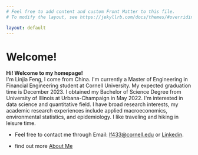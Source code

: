 ```yaml
---
# Feel free to add content and custom Front Matter to this file.
# To modify the layout, see https://jekyllrb.com/docs/themes/#overriding-theme-defaults

layout: default
---
```


# Welcome!
**Hi! Welcome to my homepage!** \
I'm Linjia Feng, I come from China. I'm currently a Master of Engineering in Financial Engineering student at Cornell University. My expected graduation time is December 2023. I obtained my Bachelor of Science Degree from University of Illinois at Urbana-Champaign in May 2022. I'm interested in data science and quantitative field. I have broad research interests, my academic research experiences include applied macroeconomics, environmental statistics, and epidemiology. I like traveling and hiking in leisure time. 

- Feel free to contact me through Email:  lf433@cornell.edu or [Linkedin](https://www.linkedin.com/in/linjia-feng-71a0ab165/).


- find out more [About Me](https://linjiaf.github.io/site/about/)